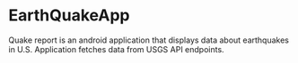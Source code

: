 # EarthQuakeApp
Quake report is an android application that displays data about earthquakes in U.S. Application fetches data from USGS API endpoints.


